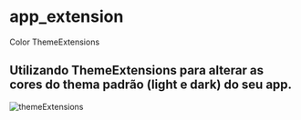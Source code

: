 # app_extension

Color ThemeExtensions

## Utilizando ThemeExtensions para alterar as cores do thema padrão (light e dark) do seu app.

![themeExtensions](https://github.com/renandeocleciano/flutter_colorstheme/assets/82148316/bf77307f-e3e0-4a86-9efc-01634847f2cf)
